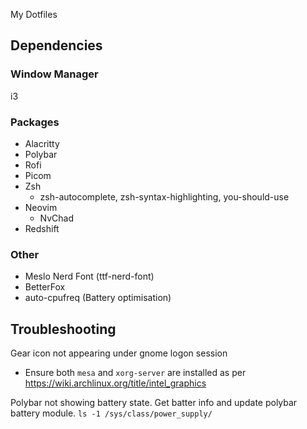 My Dotfiles

## Dependencies
### Window Manager
i3

### Packages
- Alacritty
- Polybar
- Rofi
- Picom
- Zsh
  - zsh-autocomplete, zsh-syntax-highlighting, you-should-use
- Neovim
  - NvChad
- Redshift

### Other
- Meslo Nerd Font (ttf-nerd-font)
- BetterFox
- auto-cpufreq (Battery optimisation)

## Troubleshooting

Gear icon not appearing under gnome logon session
- Ensure both `mesa` and `xorg-server` are installed as per https://wiki.archlinux.org/title/intel_graphics

Polybar not showing battery state. Get batter info and update polybar battery module.
`ls -1 /sys/class/power_supply/`
